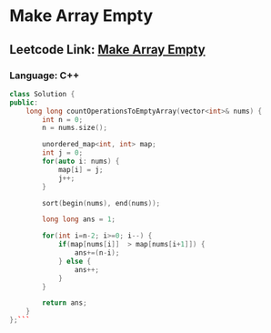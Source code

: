 # Make Array Empty

## Leetcode Link: [Make Array Empty](https://leetcode.com/problems/make-array-empty/)
### Language: C++

```cpp
class Solution {
public:
    long long countOperationsToEmptyArray(vector<int>& nums) {
        int n = 0;
        n = nums.size();

        unordered_map<int, int> map;
        int j = 0;
        for(auto i: nums) {
            map[i] = j;
            j++;
        }

        sort(begin(nums), end(nums));

        long long ans = 1;

        for(int i=n-2; i>=0; i--) {
            if(map[nums[i]]  > map[nums[i+1]]) {
                ans+=(n-i);
            } else {
                ans++;
            }
        }

        return ans;
    }
};```



